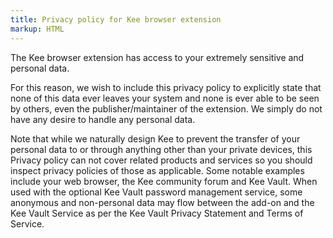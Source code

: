 ```yaml
---
title: Privacy policy for Kee browser extension
markup: HTML
---
```


<p>The Kee browser extension has access to your extremely sensitive and personal data.</p>

<p>For this reason, we wish to include this privacy policy to explicitly state that none of this data ever leaves your system and none is ever able to be seen by others, even the publisher/maintainer of the extension. We simply do not have any desire to handle any personal data.</p>

<p>Note that while we naturally design Kee to prevent the transfer of your personal data to or through anything other than your private devices, this Privacy policy can not cover related products and services so you should inspect privacy policies of those as applicable. Some notable examples include your web browser, the Kee community forum and Kee Vault. When used with the optional Kee Vault password management service, some anonymous and non-personal data may flow between the add-on and the Kee Vault Service as per the Kee Vault Privacy Statement and Terms of Service.</p>
